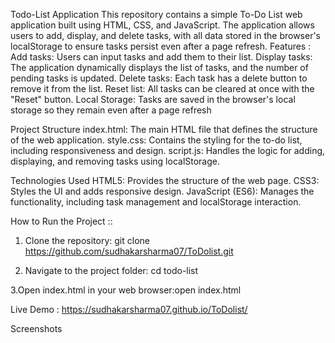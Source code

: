 Todo-List Application
This repository contains a simple To-Do List web application built using HTML, CSS, and JavaScript. The application allows users to add, display, and delete tasks, with all data stored in the browser's localStorage to ensure tasks persist even after a page refresh.
Features  :
Add tasks: Users can input tasks and add them to their list.
Display tasks: The application dynamically displays the list of tasks, and the number of pending tasks is updated.
Delete tasks: Each task has a delete button to remove it from the list.
Reset list: All tasks can be cleared at once with the "Reset" button.
Local Storage: Tasks are saved in the browser's local storage so they remain even after a page refresh




Project Structure
index.html: The main HTML file that defines the structure of the web application.
style.css: Contains the styling for the to-do list, including responsiveness and design.
script.js: Handles the logic for adding, displaying, and removing tasks using localStorage.




Technologies Used
HTML5: Provides the structure of the web page.
CSS3: Styles the UI and adds responsive design.
JavaScript (ES6): Manages the functionality, including task management and localStorage interaction.



How to Run the Project ::
1. Clone the repository:  git clone https://github.com/sudhakarsharma07/ToDolist.git

2. Navigate to the project folder:  cd todo-list

3.Open index.html in your web browser:open index.html


Live Demo  : https://sudhakarsharma07.github.io/ToDolist/


Screenshots    








